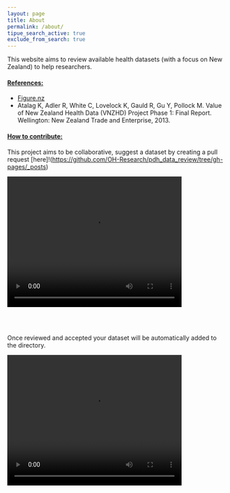```yaml
---
layout: page
title: About
permalink: /about/
tipue_search_active: true
exclude_from_search: true
---
```


<div id="tipue_search_content"></div>

This website aims to review available health datasets (with a focus on New Zealand) to help researchers. 

<h4> <u>References:</u> </h4>

<ul class="post-list">
  <li><a href="http://figure.nz">Figure.nz</a></li>
  <li>Atalag K, Adler R, White C, Lovelock K, Gauld R, Gu Y, Pollock M. Value of New Zealand Health Data (VNZHD) Project Phase 1: Final Report. Wellington: New Zealand Trade and Enterprise, 2013.</li>
</ul>

<h4> <u>How to contribute:</u> </h4>

This project aims to be collaborative, suggest a dataset by creating a pull request [here]!(https://github.com/OH-Research/pdh_data_review/tree/gh-pages/_posts)

<video controls="controls" width="400" height="300" name="Video Name" src="/assets/hinz_create_pull_request.mov"></video>

<br><br>

Once reviewed and accepted your dataset will be automatically added to the directory.

<video controls="controls" width="400" height="300" name="Video Name" src="/assets/hinz_merge_pull_request.mov"></video>

